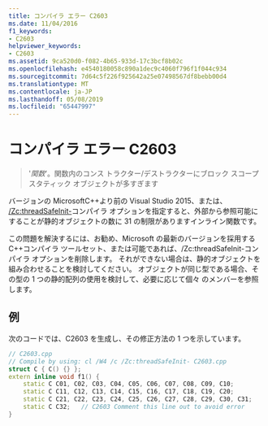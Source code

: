 ```yaml
---
title: コンパイラ エラー C2603
ms.date: 11/04/2016
f1_keywords:
- C2603
helpviewer_keywords:
- C2603
ms.assetid: 9ca520d0-f082-4b65-933d-17c3bcf8b02c
ms.openlocfilehash: e4540180058c890a1dec9c4060f796f1f044c934
ms.sourcegitcommit: 7d64c5f226f925642a25e07498567df8bebb00d4
ms.translationtype: MT
ms.contentlocale: ja-JP
ms.lasthandoff: 05/08/2019
ms.locfileid: "65447997"
---
```

# <a name="compiler-error-c2603"></a>コンパイラ エラー C2603

> '*関数*'。関数内のコンス トラクター/デストラクターにブロック スコープスタティック オブジェクトが多すぎます

バージョンの MicrosoftC++より前の Visual Studio 2015、または、 [/Zc:threadSafeInit-](../../build/reference/zc-threadsafeinit-thread-safe-local-static-initialization.md)コンパイラ オプションを指定すると、外部から参照可能にすることが静的オブジェクトの数に 31 の制限がありますインライン関数です。

この問題を解決するには、お勧め、Microsoft の最新のバージョンを採用するC++コンパイラ ツールセット、または可能であれば、/Zc:threadSafeInit-コンパイラ オプションを削除します。 それができない場合は、静的オブジェクトを組み合わせることを検討してください。 オブジェクトが同じ型である場合、その型の 1 つの静的配列の使用を検討して、必要に応じて個々 のメンバーを参照します。

## <a name="example"></a>例

次のコードでは、C2603 を生成し、その修正方法の 1 つを示しています。

```cpp
// C2603.cpp
// Compile by using: cl /W4 /c /Zc:threadSafeInit- C2603.cpp
struct C { C() {} };
extern inline void f1() {
    static C C01, C02, C03, C04, C05, C06, C07, C08, C09, C10;
    static C C11, C12, C13, C14, C15, C16, C17, C18, C19, C20;
    static C C21, C22, C23, C24, C25, C26, C27, C28, C29, C30, C31;
    static C C32;   // C2603 Comment this line out to avoid error
}
```

